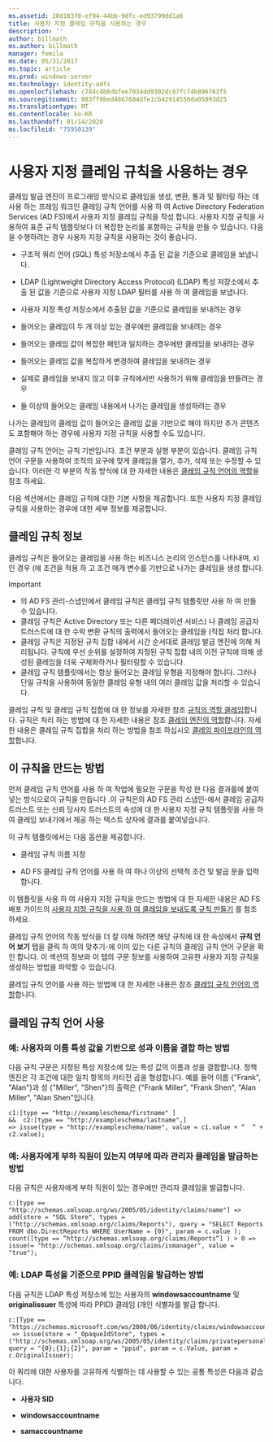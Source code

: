 ```yaml
---
ms.assetid: 20d183f0-ef94-44bb-9dfc-ed93799dd1a6
title: 사용자 지정 클레임 규칙을 사용하는 경우
description: ''
author: billmath
ms.author: billmath
manager: femila
ms.date: 05/31/2017
ms.topic: article
ms.prod: windows-server
ms.technology: identity-adfs
ms.openlocfilehash: c784c4b6dbfee7034dd9302dc87fc74b896763f5
ms.sourcegitcommit: 083ff9bed4867604dfe1cb42914550da05093d25
ms.translationtype: MT
ms.contentlocale: ko-KR
ms.lasthandoff: 01/14/2020
ms.locfileid: "75950139"
---
```

# <a name="when-to-use-a-custom-claim-rule"></a>사용자 지정 클레임 규칙을 사용하는 경우
클레임 발급 엔진이 프로그래밍 방식으로 클레임을 생성, 변환, 통과 및 필터링 하는 데 사용 하는 프레임 워크인 클레임 규칙 언어를 사용 하 여 Active Directory Federation Services \(AD FS\)에서 사용자 지정 클레임 규칙을 작성 합니다. 사용자 지정 규칙을 사용하여 표준 규칙 템플릿보다 더 복잡한 논리를 포함하는 규칙을 만들 수 있습니다. 다음을 수행하려는 경우 사용자 지정 규칙을 사용하는 것이 좋습니다.  
  
-   구조적 쿼리 언어 \(SQL\) 특성 저장소에서 추출 된 값을 기준으로 클레임을 보냅니다.  
  
-   LDAP (Lightweight Directory Access Protocol) \(LDAP\) 특성 저장소에서 추출 된 값을 기준으로 사용자 지정 LDAP 필터를 사용 하 여 클레임을 보냅니다.  
  
-   사용자 지정 특성 저장소에서 추출된 값을 기준으로 클레임을 보내려는 경우  
  
-   들어오는 클레임이 두 개 이상 있는 경우에만 클레임을 보내려는 경우  
  
-   들어오는 클레임 값이 복잡한 패턴과 일치하는 경우에만 클레임을 보내려는 경우  
  
-   들어오는 클레임 값을 복잡하게 변경하여 클레임을 보내려는 경우  
  
-   실제로 클레임을 보내지 않고 이후 규칙에서만 사용하기 위해 클레임을 만들려는 경우  
  
-   둘 이상의 들어오는 클레임 내용에서 나가는 클레임을 생성하려는 경우  
  
나가는 클레임의 클레임 값이 들어오는 클레임 값을 기반으로 해야 하지만 추가 콘텐츠도 포함해야 하는 경우에 사용자 지정 규칙을 사용할 수도 있습니다.  
  
클레임 규칙 언어는 규칙 기반입니다. 조건 부분과 실행 부분이 있습니다. 클레임 규칙 언어 구문을 사용하여 조직의 요구에 맞게 클레임을 열거, 추가, 삭제 또는 수정할 수 있습니다. 이러한 각 부분의 작동 방식에 대 한 자세한 내용은 [클레임 규칙 언어의 역할](The-Role-of-the-Claim-Rule-Language.md)을 참조 하세요.  
  
다음 섹션에서는 클레임 규칙에 대한 기본 사항을 제공합니다. 또한 사용자 지정 클레임 규칙을 사용하는 경우에 대한 세부 정보를 제공합니다.  
  
## <a name="about-claim-rules"></a>클레임 규칙 정보  
클레임 규칙은 들어오는 클레임을 사용 하는 비즈니스 논리의 인스턴스를 나타내며, x\) 인 경우 \(에 조건을 적용 하 고 조건 매개 변수를 기반으로 나가는 클레임을 생성 합니다.  
  
> [!IMPORTANT]  
> -   의 AD FS 관리\-스냅인에서 클레임 규칙은 클레임 규칙 템플릿만 사용 하 여 만들 수 있습니다.  
> -   클레임 규칙은 Active Directory 또는 다른 페더레이션 서비스\) 나 클레임 공급자 트러스트에 대 한 수락 변환 규칙의 출력에서 들어오는 클레임을 \(직접 처리 합니다.  
> -   클레임 규칙은 지정된 규칙 집합 내에서 시간 순서대로 클레임 발급 엔진에 의해 처리됩니다. 규칙에 우선 순위를 설정하여 지정된 규칙 집합 내의 이전 규칙에 의해 생성된 클레임을 더욱 구체화하거나 필터링할 수 있습니다.  
> -   클레임 규칙 템플릿에서는 항상 들어오는 클레임 유형을 지정해야 합니다. 그러나 단일 규칙을 사용하여 동일한 클레임 유형 내의 여러 클레임 값을 처리할 수 있습니다.  
  
클레임 규칙 및 클레임 규칙 집합에 대 한 정보를 자세한 참조 [규칙의 역할 클레임](The-Role-of-Claim-Rules.md)합니다. 규칙은 처리 하는 방법에 대 한 자세한 내용은 참조 [클레임 엔진의 역할](The-Role-of-the-Claims-Engine.md)합니다. 자세한 내용은 클레임 규칙 집합을 처리 하는 방법을 참조 하십시오 [클레임 파이프라인의 역할](The-Role-of-the-Claims-Pipeline.md)합니다.  
  
## <a name="how-to-create-this-rule"></a>이 규칙을 만드는 방법  
먼저 클레임 규칙 언어를 사용 하 여 작업에 필요한 구문을 작성 한 다음 결과를에 붙여 넣는 방식으로이 규칙을 만듭니다 .이 규칙은의 AD FS 관리 스냅인\-에서 클레임 공급자 트러스트 또는 신뢰 당사자 트러스트의 속성에 대 한 사용자 지정 규칙 템플릿을 사용 하 여 클레임 보내기에서 제공 하는 텍스트 상자에 결과를 붙여넣습니다.  
  
이 규칙 템플릿에서는 다음 옵션을 제공합니다.  
  
-   클레임 규칙 이름 지정  
  
-   AD FS 클레임 규칙 언어를 사용 하 여 하나 이상의 선택적 조건 및 발급 문을 입력 합니다.  
  
이 템플릿을 사용 하 여 사용자 지정 규칙을 만드는 방법에 대 한 자세한 내용은 AD FS 배포 가이드의 [사용자 지정 규칙을 사용 하 여 클레임을 보내도록 규칙 만들기](https://technet.microsoft.com/library/dd807049.aspx) 를 참조 하세요.  
  
클레임 규칙 언어의 작동 방식을 더 잘 이해 하려면 해당 규칙에 대 한 속성에서 **규칙 언어 보기** 탭을 클릭 하 여의 맞추기\-에 이미 있는 다른 규칙의 클레임 규칙 언어 구문을 확인 합니다. 이 섹션의 정보와 이 탭의 구문 정보를 사용하여 고유한 사용자 지정 규칙을 생성하는 방법을 파악할 수 있습니다.  
  
클레임 규칙 언어를 사용 하는 방법에 대 한 자세한 내용은 참조 [클레임 규칙 언어의 역할](The-Role-of-the-Claim-Rule-Language.md)합니다.  
  
## <a name="using-the-claim-rule-language"></a>클레임 규칙 언어 사용  
  
### <a name="example-how-to-combine-first-and-last-names-based-on-a-users-name-attribute-values"></a>예: 사용자의 이름 특성 값을 기반으로 성과 이름을 결합 하는 방법  
다음 규칙 구문은 지정된 특성 저장소에 있는 특성 값의 이름과 성을 결합합니다. 정책 엔진은 각 조건에 대한 일치 항목의 카티전 곱을 형성합니다. 예를 들어 이름 {"Frank", "Alan"}과 성 {"Miller", "Shen"}의 출력은 {"Frank Miller", "Frank Shen", "Alan Miller", "Alan Shen"입니다.  
  
```  
c1:[type == "http://exampleschema/firstname" ]  
&&  c2:[type == "http://exampleschema/lastname",]   
=> issue(type = "http://exampleschema/name", value = c1.value + “  “ + c2.value);  
```  
  
### <a name="example-how-to-issue-a-manager-claim-based-on-whether-users-have-direct-reports"></a>예: 사용자에게 부하 직원이 있는지 여부에 따라 관리자 클레임을 발급하는 방법  
다음 규칙은 사용자에게 부하 직원이 있는 경우에만 관리자 클레임을 발급합니다.  
  
```  
c:[type == "http://schemas.xmlsoap.org/ws/2005/05/identity/claims/name"] => add(store = "SQL Store", types = ("http://schemas.xmlsoap.org/claims/Reports"), query = "SELECT Reports FROM dbo.DirectReports WHERE UserName = {0}", param = c.value );  
count([type == “http://schemas.xmlsoap.org/claims/Reports“] ) > 0 => issue(= "http://schemas.xmlsoap.org/claims/ismanager", value = "true");  
```  
  
### <a name="example-how-to-issue-a-ppid-claim-based-on-an-ldap-attribute"></a>예: LDAP 특성을 기준으로 PPID 클레임을 발급하는 방법  
다음 규칙은 LDAP 특성 저장소에 있는 사용자의 **windowsaccountname** 및 **originalissuer** 특성에 따라 PPID\) 클레임 \(개인 식별자를 발급 합니다.  
  
```  
c:[Type == "https://schemas.microsoft.com/ws/2008/06/identity/claims/windowsaccountname"]  
 => issue(store = "_OpaqueIdStore", types = ("http://schemas.xmlsoap.org/ws/2005/05/identity/claims/privatepersonalidentifier"), query = "{0};{1};{2}", param = "ppid", param = c.Value, param = c.OriginalIssuer);  
```  
  
이 쿼리에 대한 사용자를 고유하게 식별하는 데 사용할 수 있는 공통 특성은 다음과 같습니다.  
  
-   **사용자 SID**  
  
-   **windowsaccountname**  
  
-   **samaccountname**  
  

